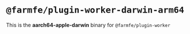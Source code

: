 # `@farmfe/plugin-worker-darwin-arm64`

This is the **aarch64-apple-darwin** binary for `@farmfe/plugin-worker`
